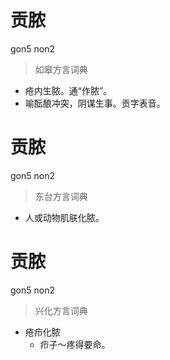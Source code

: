 # 贡脓
gon5 non2
> 如皋方言词典
- 疮内生脓。通“作脓”。
- 喻酝酿冲突，阴谋生事。贡字表音。

# 贡脓
gon5 non2
> 东台方言词典
- 人或动物肌肤化脓。

# 贡脓
gon5 non2
> 兴化方言词典
- 疮疖化脓
  - 疖子～疼得要命。
